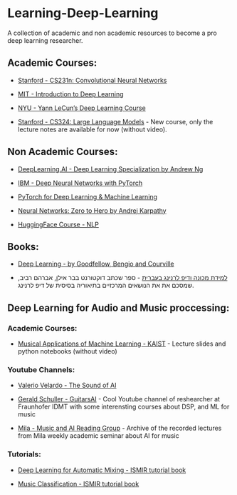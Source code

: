 # Learning-Deep-Learning
A collection of academic and non academic resources to become a pro deep learning researcher.

## Academic Courses:

* [Stanford - CS231n: Convolutional Neural Networks](http://cs231n.stanford.edu/2017/)

* [MIT - Introduction to Deep Learning](http://introtodeeplearning.com/2022/index.html)

* [NYU - Yann LeCun’s Deep Learning Course](https://cds.nyu.edu/deep-learning/)

* [Stanford - CS324: Large Language Models](https://stanford-cs324.github.io/winter2022/lectures/) - New course, only the lecture notes are available for now (without video). 

## Non Academic Courses:

* [DeepLearning.AI - Deep Learning Specialization by Andrew Ng](https://www.coursera.org/specializations/deep-learning)

* [IBM - Deep Neural Networks with PyTorch](https://www.coursera.org/learn/deep-neural-networks-with-pytorch)

* [PyTorch for Deep Learning & Machine Learning](https://www.youtube.com/watch?v=V_xro1bcAuA)

* [Neural Networks: Zero to Hero by Andrej Karpathy](https://github.com/karpathy/nn-zero-to-hero)

* [HuggingFace Course - NLP](https://huggingface.co/course/chapter1/1)

## Books:

* [Deep Learning - by Goodfellow, Bengio and Courville](https://www.deeplearningbook.org/)

* [למידת מכונה ודיפ לרנינג בעברית](https://github.com/AvrahamRaviv/Deep-Learning-in-Hebrew) - ספר שכתב דוקטורנט בבר אילן, אברהם רביב, שמסכם את את הנושאים המרכזיים בתיאוריה בסיסית של דיפ לרנינג. 


## Deep Learning for Audio and Music proccessing:
### Academic Courses:
* [Musical Applications of Machine Learning - KAIST](https://mac.kaist.ac.kr/~juhan/gct634/) - Lecture slides and python notebooks (without video)

### Youtube Channels:

* [Valerio Velardo - The Sound of AI](https://www.youtube.com/@ValerioVelardoTheSoundofAI)

* [Gerald Schuller - GuitarsAI](https://www.youtube.com/@GuitarsAI/featured) - Cool Youtube channel of reshearcher at Fraunhofer IDMT with some interensting courses about DSP, and ML for music

* [Mila - Music and AI Reading Group](https://www.youtube.com/@musicaireadinggroup945/featured) - Archive of the recorded lectures from Mila weekly academic seminar about AI for music 

### Tutorials:

* [Deep Learning for Automatic Mixing - ISMIR tutorial book](https://dl4am.github.io/tutorial/landing-page.html)

* [Music Classification - ISMIR tutorial book](https://music-classification.github.io/tutorial/landing-page.html)


